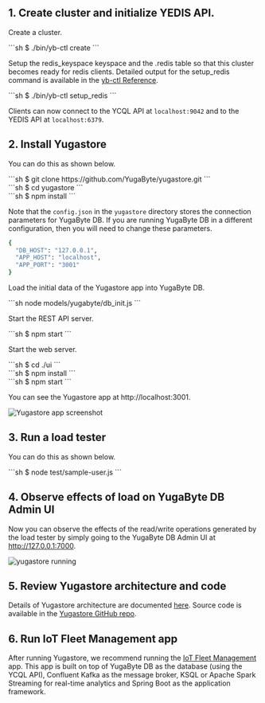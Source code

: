 ## 1. Create cluster and initialize YEDIS API.

Create a cluster.
<div class='copy separator-dollar'>
```sh
$ ./bin/yb-ctl create
``` 
</div>

Setup the redis_keyspace keyspace and the .redis table so that this cluster becomes ready for redis clients. Detailed output for the setup_redis command is available in the [yb-ctl Reference](../../admin/yb-ctl/#setup-redis).
<div class='copy separator-dollar'>
```sh
$ ./bin/yb-ctl setup_redis
```
</div>

Clients can now connect to the YCQL API at `localhost:9042` and to the YEDIS API at  `localhost:6379`.

## 2. Install Yugastore

You can do this as shown below.
<div class='copy separator-dollar'>
```sh
$ git clone https://github.com/YugaByte/yugastore.git
```
</div>
<div class='copy separator-dollar'>
```sh
$ cd yugastore
```
</div>
<div class='copy separator-dollar'>
```sh
$ npm install
```
</div>

Note that the `config.json` in the `yugastore` directory stores the connection parameters for YugaByte DB. If you are running YugaByte DB in a different configuration, then you will need to change these parameters.

```sh
{
  "DB_HOST": "127.0.0.1",
  "APP_HOST": "localhost",
  "APP_PORT": "3001"
}
```

Load the initial data of the Yugastore app into YugaByte DB.
<div class='copy separator-dollar'>
```sh
node models/yugabyte/db_init.js
```
</div>

Start the REST API server.
<div class='copy separator-dollar'>
```sh
$ npm start
```
</div>

Start the web server.
<div class='copy separator-dollar'>
```sh
$ cd ./ui
```
</div>
<div class='copy separator-dollar'>
```sh
$ npm install
```
</div>
<div class='copy separator-dollar'>
```sh
$ npm start
```
</div>

You can see the Yugastore app at http://localhost:3001.

![Yugastore app screenshot](/images/develop/realworld-apps/ecommerce-app/yugastore-app-screenshots.png)

## 3. Run a load tester

You can do this as shown below.
<div class='copy separator-dollar'>
```sh
$ node test/sample-user.js
```
</div>

## 4. Observe effects of load on YugaByte DB Admin UI

Now you can observe the effects of the read/write operations generated by the load tester by simply going to the YugaByte DB Admin UI at http://127.0.0.1:7000.

![yugastore running](/images/quick_start/binary-yugastore-running.png)

## 5. Review Yugastore architecture and code

Details of Yugastore architecture are documented [here](../../develop/realworld-apps/ecommerce-app/). Source code is available in the [Yugastore GitHub repo](https://github.com/YugaByte/yugastore).


## 6. Run IoT Fleet Management app

After running Yugastore, we recommend running the [IoT Fleet Management](../../develop/realworld-apps/iot-spark-kafka-ksql/) app. This app is built on top of YugaByte DB as the database (using the YCQL API), Confluent Kafka as the message broker, KSQL or Apache Spark Streaming for real-time analytics and Spring Boot as the application framework.
